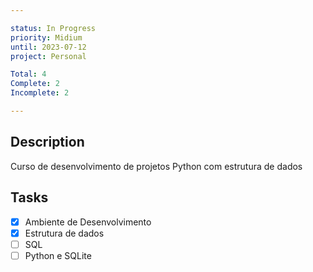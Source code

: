 ```yaml
---

status: In Progress
priority: Midium
until: 2023-07-12
project: Personal

Total: 4
Complete: 2
Incomplete: 2

---
```

## Description
Curso de desenvolvimento de projetos Python com estrutura de dados

## Tasks
- [x] Ambiente de Desenvolvimento
- [x] Estrutura de dados
- [ ] SQL
- [ ] Python e SQLite